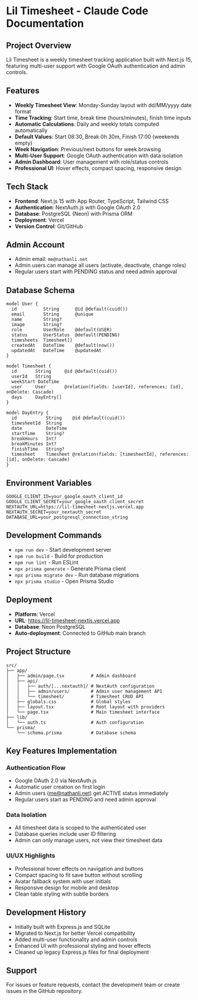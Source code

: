 # Lil Timesheet - Claude Code Documentation

## Project Overview
Lil Timesheet is a weekly timesheet tracking application built with Next.js 15, featuring multi-user support with Google OAuth authentication and admin controls.

## Features
- **Weekly Timesheet View**: Monday-Sunday layout with dd/MM/yyyy date format
- **Time Tracking**: Start time, break time (hours/minutes), finish time inputs
- **Automatic Calculations**: Daily and weekly totals computed automatically
- **Default Values**: Start 08:30, Break 0h 30m, Finish 17:00 (weekends empty)
- **Week Navigation**: Previous/next buttons for week browsing
- **Multi-User Support**: Google OAuth authentication with data isolation
- **Admin Dashboard**: User management with role/status controls
- **Professional UI**: Hover effects, compact spacing, responsive design

## Tech Stack
- **Frontend**: Next.js 15 with App Router, TypeScript, Tailwind CSS
- **Authentication**: NextAuth.js with Google OAuth 2.0
- **Database**: PostgreSQL (Neon) with Prisma ORM
- **Deployment**: Vercel
- **Version Control**: Git/GitHub

## Admin Account
- Admin email: `me@nathanli.net`
- Admin users can manage all users (activate, deactivate, change roles)
- Regular users start with PENDING status and need admin approval

## Database Schema
```prisma
model User {
  id          String      @id @default(cuid())
  email       String      @unique
  name        String?
  image       String?
  role        UserRole    @default(USER)
  status      UserStatus  @default(PENDING)
  timesheets  Timesheet[]
  createdAt   DateTime    @default(now())
  updatedAt   DateTime    @updatedAt
}

model Timesheet {
  id       String     @id @default(cuid())
  userId   String
  weekStart DateTime
  user     User       @relation(fields: [userId], references: [id], onDelete: Cascade)
  days     DayEntry[]
}

model DayEntry {
  id           String    @id @default(cuid())
  timesheetId  String
  date         DateTime
  startTime    String?
  breakHours   Int?
  breakMinutes Int?
  finishTime   String?
  timesheet    Timesheet @relation(fields: [timesheetId], references: [id], onDelete: Cascade)
}
```

## Environment Variables
```
GOOGLE_CLIENT_ID=your_google_oauth_client_id
GOOGLE_CLIENT_SECRET=your_google_oauth_client_secret
NEXTAUTH_URL=https://lil-timesheet-nextjs.vercel.app
NEXTAUTH_SECRET=your_nextauth_secret
DATABASE_URL=your_postgresql_connection_string
```

## Development Commands
- `npm run dev` - Start development server
- `npm run build` - Build for production
- `npm run lint` - Run ESLint
- `npx prisma generate` - Generate Prisma client
- `npx prisma migrate dev` - Run database migrations
- `npx prisma studio` - Open Prisma Studio

## Deployment
- **Platform**: Vercel
- **URL**: https://lil-timesheet-nextjs.vercel.app
- **Database**: Neon PostgreSQL
- **Auto-deployment**: Connected to GitHub main branch

## Project Structure
```
src/
├── app/
│   ├── admin/page.tsx          # Admin dashboard
│   ├── api/
│   │   ├── auth/[...nextauth]/ # NextAuth configuration
│   │   ├── admin/users/        # Admin user management API
│   │   └── timesheet/          # Timesheet CRUD API
│   ├── globals.css             # Global styles
│   ├── layout.tsx              # Root layout with providers
│   └── page.tsx                # Main timesheet interface
├── lib/
│   └── auth.ts                 # Auth configuration
└── prisma/
    └── schema.prisma           # Database schema
```

## Key Features Implementation

### Authentication Flow
- Google OAuth 2.0 via NextAuth.js
- Automatic user creation on first login
- Admin users (me@nathanli.net) get ACTIVE status immediately
- Regular users start as PENDING and need admin approval

### Data Isolation
- All timesheet data is scoped to the authenticated user
- Database queries include user ID filtering
- Admin can only manage users, not view their timesheet data

### UI/UX Highlights
- Professional hover effects on navigation and buttons
- Compact spacing to fit save button without scrolling
- Avatar fallback system with user initials
- Responsive design for mobile and desktop
- Clean table styling with subtle borders

## Development History
- Initially built with Express.js and SQLite
- Migrated to Next.js for better Vercel compatibility
- Added multi-user functionality and admin controls
- Enhanced UI with professional styling and hover effects
- Cleaned up legacy Express.js files for final deployment

## Support
For issues or feature requests, contact the development team or create issues in the GitHub repository.
